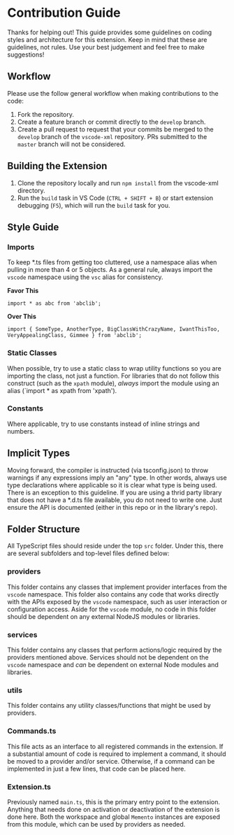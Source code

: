 # Contribution Guide
Thanks for helping out! This guide provides some guidelines on coding styles and architecture for this extension.
Keep in mind that these are guidelines, not rules. Use your best judgement and feel free to make suggestions!

## Workflow
Please use the follow general workflow when making contributions to the code:

1. Fork the repository.
2. Create a feature branch or commit directly to the `develop` branch.
3. Create a pull request to request that your commits be merged to the `develop` branch of the `vscode-xml` repository. PRs submitted to the `master` branch will not be considered.


## Building the Extension
1. Clone the repository locally and run `npm install` from the vscode-xml directory.
2. Run the `build` task in VS Code (`CTRL + SHIFT + B`) or start extension debugging (`F5`), which will run the `build` task for you.

## Style Guide
### Imports
To keep *.ts files from getting too cluttered, use a namespace alias when pulling in more than 4 or 5 objects. As a general rule, always import the `vscode` namespace using the `vsc` alias for consistency.

**Favor This**

`import * as abc from 'abclib';`

**Over This**

`import { SomeType, AnotherType, BigClassWithCrazyName, IwantThisToo, VeryAppealingClass, Gimmee } from 'abclib';`

### Static Classes
When possible, try to use a static class to wrap utility functions so you are importing the class, not just a function.
For libraries that do not follow this construct (such as the `xpath` module), *always* import the module using an alias (`import * as xpath from 'xpath').

### Constants
Where applicable, try to use constants instead of inline strings and numbers.

## Implicit Types
Moving forward, the compiler is instructed (via tsconfig.json) to throw warnings if any expressions imply an "any" type. In other words, always use type declarations where applicable so it is clear what type is being used.
There is an exception to this guideline. If you are using a thrid party library that does not have a *.d.ts file available, you do not need to write one. Just ensure the API is documented (either in this repo or in the library's repo).


## Folder Structure
All TypeScript files should reside under the top `src` folder. Under this, there are several subfolders and top-level files defined below:

### providers
This folder contains any classes that implement provider interfaces from the `vscode` namespace. This folder also contains any code that works directly with the
APIs exposed by the `vscode` namespace, such as user interaction or configuration access. Aside for the `vscode` module, no code in this folder should be dependent on
any external NodeJS modules or libraries.

### services
This folder contains any classes that perform actions/logic required by the providers mentioned above. Services should not be dependent on the `vscode` namespace and *can* be
dependent on external Node modules and libraries.

### utils
This folder contains any utility classes/functions that might be used by providers.

### Commands.ts
This file acts as an interface to all registered commands in the extension. If a substantial amount of code is required to implement a command, it should be moved to a provider and/or service.
Otherwise, if a command can be implemented in just a few lines, that code can be placed here.

### Extension.ts
Previously named `main.ts`, this is the primary entry point to the extension. Anything that needs done on activation or deactivation of the extension is done here. Both the workspace
and global `Memento` instances are exposed from this module, which can be used by providers as needed.
